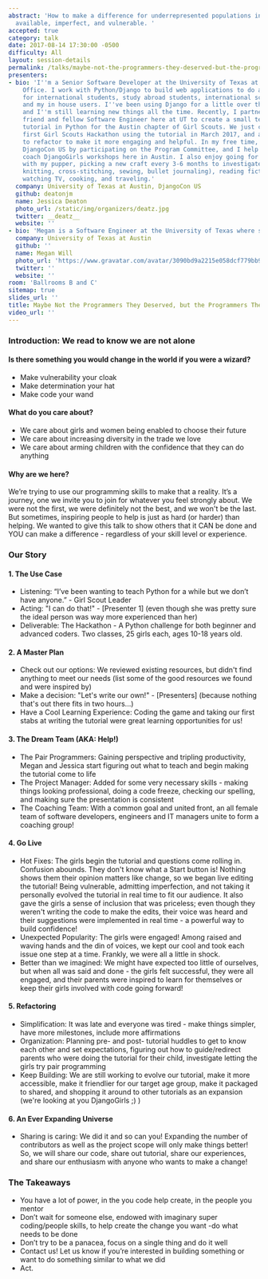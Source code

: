 ```yaml
---
abstract: 'How to make a difference for underrepresented populations in tech by being
  available, imperfect, and vulnerable. '
accepted: true
category: talk
date: 2017-08-14 17:30:00 -0500
difficulty: All
layout: session-details
permalink: /talks/maybe-not-the-programmers-they-deserved-but-the-programmers-they-needed/
presenters:
- bio: 'I''m a Senior Software Developer at the University of Texas at Austin''s International
    Office. I work with Python/Django to build web applications to do a host of things
    for international students, study abroad students, international scholars/employees
    and my in house users. I''ve been using Django for a little over three years,
    and I''m still learning new things all the time. Recently, I partnered with a
    friend and fellow Software Engineer here at UT to create a small text-based adventure
    tutorial in Python for the Austin chapter of Girl Scouts. We just completed our
    first Girl Scouts Hackathon using the tutorial in March 2017, and are are continuing
    to refactor to make it more engaging and helpful. In my free time, I help organize
    DjangoCon US by participating on the Program Committee, and I help organize and
    coach DjangoGirls workshops here in Austin. I also enjoy going for long walks
    with my pupper, picking a new craft every 3-6 months to investigate it (lately:
    knitting, cross-stitching, sewing, bullet journaling), reading fiction, binge
    watching TV, cooking, and traveling.'
  company: University of Texas at Austin, DjangoCon US
  github: deatonjm
  name: Jessica Deaton
  photo_url: /static/img/organizers/deatz.jpg
  twitter: __deatz__
  website: ''
- bio: 'Megan is a Software Engineer at the University of Texas where she gets to use Python, django, ansible and other fun toys to support developer tools. She likes urban farming, writing terrible sci-fi and is an active hunter in the quest for the perfect brownie recipe.'
  company: University of Texas at Austin
  github: ''
  name: Megan Will
  photo_url: 'https://www.gravatar.com/avatar/3090bd9a2215e058dcf779bb9856aa8e?s=400'
  twitter: ''
  website: ''
room: 'Ballrooms B and C'
sitemap: true
slides_url: ''
title: Maybe Not the Programmers They Deserved, but the Programmers They Needed
video_url: ''
---
```


### Introduction: We read to know we are not alone


#### Is there something you would change in the world if you were a wizard?
* Make vulnerability your cloak
* Make determination your hat
* Make code your wand

#### What do you care about?
* We care about girls and women being enabled to choose their future
* We care about increasing diversity in the trade we love
* We care about arming children with the confidence that they can do anything

#### Why are we here?
We’re trying to use our programming skills to make that a reality. It’s a journey, one we invite you to join for whatever you feel strongly about. We were not the first, we were definitely not the best, and we won't be the last. But sometimes, inspiring people to help is just as hard (or harder) than helping. We wanted to give this talk to show others that it CAN be done and YOU can make a difference - regardless of your skill level or experience.

### Our Story

#### 1.  The Use Case

* Listening: “I’ve been wanting to teach Python for a while but we don’t have anyone.” - Girl Scout Leader
* Acting:  "I can do that!" - [Presenter 1] (even though she was pretty sure the ideal person was way more experienced than her)
* Deliverable: The Hackathon - A Python challenge for both beginner and advanced coders. Two classes, 25 girls each, ages 10-18 years old.

#### 2.  A Master Plan

* Check out our options:  We reviewed existing resources, but didn't find anything to meet our needs (list some of the good resources we found and were inspired by)
* Make a decision: "Let's write our own!" - [Presenters] (because nothing that's out there fits in two hours...)
* Have a Cool Learning Experience: Coding the game and taking our first stabs at writing the tutorial were great learning opportunities for us!

#### 3.  The Dream Team (AKA: Help!)

* The Pair Programmers:  Gaining perspective and tripling productivity, Megan and Jessica start figuring out what to teach and begin making the tutorial come to life
* The Project Manager: Added for some very necessary skills - making things looking professional, doing a code freeze, checking our spelling, and making sure the presentation is consistent
* The Coaching Team: With a common goal and united front, an all female team of software developers, engineers and IT managers unite to form a coaching group!

#### 4.  Go Live

* Hot Fixes: The girls begin the tutorial and questions come rolling in. Confusion abounds. They don't know what a Start button is! Nothing shows them their opinion matters like change, so we began live editing the tutorial! Being vulnerable, admitting imperfection, and not taking it personally evolved the tutorial in real time to fit our audience. It also gave the girls a sense of inclusion that was priceless; even though they weren't writing the code to make the edits, their voice was heard and their suggestions were implemented in real time - a powerful way to build confidence!
* Unexpected Popularity: The girls were engaged! Among raised and waving hands and the din of voices, we kept our cool and took each issue one step at a time. Frankly, we were all a little in shock.
* Better than we imagined: We might have expected too little of ourselves, but when all was said and done - the girls felt successful, they were all engaged, and their parents were inspired to learn for themselves or keep their girls involved with code going forward!

#### 5.  Refactoring

* Simplification: It was late and everyone was tired - make things simpler, have more milestones, include more affirmations
* Organization: Planning pre- and post- tutorial huddles to get to know each other and set expectations, figuring out how to guide/redirect parents who were doing the tutorial for their child, investigate letting the girls try pair programming
* Keep Building: We are still working to evolve our tutorial, make it more accessible, make it friendlier for our target age group, make it packaged to shared, and shopping it around to other tutorials as an expansion (we're looking at you DjangoGirls ;) )

#### 6. An Ever Expanding Universe

* Sharing is caring: We did it and so can you! Expanding the number of contributors as well as the project scope will only make things better! So, we will share our code, share out tutorial, share our experiences, and share our enthusiasm with anyone who wants to make a change!

### The Takeaways

* You have a lot of power, in the you code help create, in the people you mentor
* Don’t wait for someone else, endowed with imaginary super coding/people skills, to help create the change you want -do what needs to be done
* Don’t try to be a panacea, focus on a single thing and do it well
* Contact us! Let us know if you’re interested in building something or want to do something similar to what we did
* Act.
